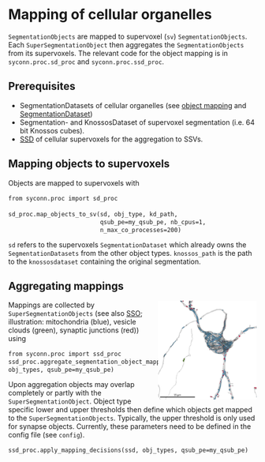 # Mapping of cellular organelles
`SegmentationObjects` are mapped to supervoxel (`sv`) `SegmentationObjects`. Each `SuperSegmentationObject` then aggregates the `SegmentationObjects` from its supervoxels.
The relevant code for the object mapping is in `syconn.proc.sd_proc` and `syconn.proc.ssd_proc`.

## Prerequisites
* SegmentationDatasets of cellular organelles (see [object mapping](object_mapping.md) and [SegmentationDataset](segmentation_datasets.md))
* Segmentation- and KnossosDataset of supervoxel segmentation (i.e. 64 bit Knossos cubes).
* [SSD](super_segmentation_datasets.md) of cellular supervoxels for the aggregation to SSVs.

## Mapping objects to supervoxels
Objects are mapped to supervoxels with

    from syconn.proc import sd_proc
    
    sd_proc.map_objects_to_sv(sd, obj_type, kd_path,
                              qsub_pe=my_qsub_pe, nb_cpus=1,
                              n_max_co_processes=200)

`sd` refers to the supervoxels `SegmentationDataset` which already owns the `SegmentationDatasets` from the other object types. `knossos_path` is the path to the `knossosdataset` containing the original segmentation.


## Aggregating mappings
<img align="right" width="200" height="200" src="./_static/mapped_cell_organelles2_3D_2855_4900_4617_28985344_sv.png">

Mappings are collected by `SuperSegmentationObjects` (see also [SSO](super_segmentation_objects.md);
illustration: mitochondria (blue), vesicle clouds (green), synaptic junctions (red)) using

    from syconn.proc import ssd_proc
    ssd_proc.aggregate_segmentation_object_mappings(ssd, obj_types, qsub_pe=my_qsub_pe)


Upon aggregation objects may overlap completely or partly with the `SuperSegmentationObject`.
Object type specific lower and upper thresholds then define which objects get mapped to the `SuperSegmentationObjects`.
 Typically, the upper threshold is only used for synapse objects.  Currently, these
 parameters need to be defined in the config file (see `config`).

    ssd_proc.apply_mapping_decisions(ssd, obj_types, qsub_pe=my_qsub_pe)

